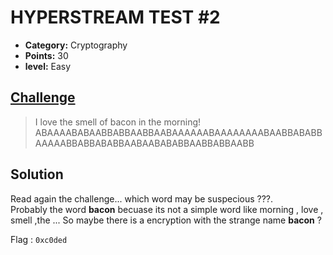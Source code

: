 # HYPERSTREAM TEST #2

* **Category:** Cryptography
* **Points:** 30
* **level:** Easy

## [Challenge](https://ctflearn.com/problems/443)

> I love the smell of bacon in the morning!
> ABAAAABABAABBABBAABBAABAAAAAABAAAAAAAABAABBABABBAAAAABBABBABABBAABAABABABBAABBABBAABB

## Solution
Read again the challenge... which word may be suspecious ???.\
Probably the word **bacon** becuase its not a simple word like morning , love , smell ,the ...
So maybe there is a encryption with the strange name **bacon** ?

Flag : ```0xc0ded```

